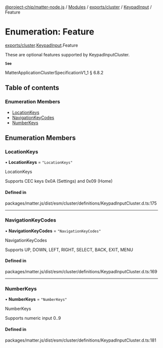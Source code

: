 [@project-chip/matter-node.js](../README.md) / [Modules](../modules.md) / [exports/cluster](../modules/exports_cluster.md) / [KeypadInput](../modules/exports_cluster.KeypadInput.md) / Feature

# Enumeration: Feature

[exports/cluster](../modules/exports_cluster.md).[KeypadInput](../modules/exports_cluster.KeypadInput.md).Feature

These are optional features supported by KeypadInputCluster.

**`See`**

MatterApplicationClusterSpecificationV1_1 § 6.8.2

## Table of contents

### Enumeration Members

- [LocationKeys](exports_cluster.KeypadInput.Feature.md#locationkeys)
- [NavigationKeyCodes](exports_cluster.KeypadInput.Feature.md#navigationkeycodes)
- [NumberKeys](exports_cluster.KeypadInput.Feature.md#numberkeys)

## Enumeration Members

### LocationKeys

• **LocationKeys** = ``"LocationKeys"``

LocationKeys

Supports CEC keys 0x0A (Settings) and 0x09 (Home)

#### Defined in

packages/matter.js/dist/esm/cluster/definitions/KeypadInputCluster.d.ts:175

___

### NavigationKeyCodes

• **NavigationKeyCodes** = ``"NavigationKeyCodes"``

NavigationKeyCodes

Supports UP, DOWN, LEFT, RIGHT, SELECT, BACK, EXIT, MENU

#### Defined in

packages/matter.js/dist/esm/cluster/definitions/KeypadInputCluster.d.ts:169

___

### NumberKeys

• **NumberKeys** = ``"NumberKeys"``

NumberKeys

Supports numeric input 0..9

#### Defined in

packages/matter.js/dist/esm/cluster/definitions/KeypadInputCluster.d.ts:181
